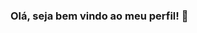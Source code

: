 ### Olá, seja bem vindo ao meu perfil! 👋

<!--
**digosts/digosts** is a ✨ _special_ ✨ repository because its `README.md` (this file) appears on your GitHub profile.


### Soft skill

VUE JS / REACT / JS / HTML / CSS

[<img src='https://cdn.jsdelivr.net/npm/simple-icons@3.0.1/icons/github.svg' alt='github' height='40'>](https://github.com/digosts)  [<img src='https://cdn.jsdelivr.net/npm/simple-icons@3.0.1/icons/linkedin.svg' alt='linkedin' height='40'>](https://www.linkedin.com/in/https://www.linkedin.com/in/rodrigo-braga-developer//)  [<img src='https://cdn.jsdelivr.net/npm/simple-icons@3.0.1/icons/icloud.svg' alt='website' height='40'>](https://rvupdesign.com.br/)  

[![trophy](https://github-profile-trophy.vercel.app/?username=digosts)](https://github.com/ryo-ma/github-profile-trophy)

[![Top Langs](https://github-readme-stats.vercel.app/api/top-langs/?username=digosts)](https://github.com/anuraghazra/github-readme-stats)

![GitHub stats](https://github-readme-stats.vercel.app/api?username=digosts&show_icons=true&theme=radical)

![GitHub metrics](https://metrics.lecoq.io/digosts)  

![Profile views](https://gpvc.arturio.dev/digosts)  
